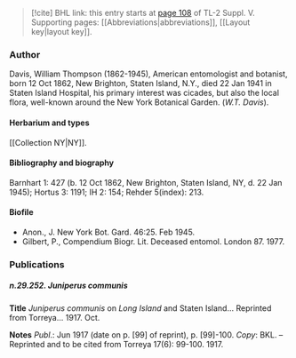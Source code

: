> [!cite] BHL link: this entry starts at [page 108](https://www.biodiversitylibrary.org/item/103833#page/120/mode/1up) of TL-2 Suppl. V.
> Supporting pages: [[Abbreviations|abbreviations]], [[Layout key|layout key]].

### Author

Davis, William Thompson (1862-1945), American entomologist and botanist, born 12 Oct 1862, New Brighton, Staten Island, N.Y., died 22 Jan 1941 in Staten Island Hospital, his primary interest was cicades, but also the local flora, well-known around the New York Botanical Garden. (*W.T. Davis*).

#### Herbarium and types

[[Collection NY|NY]].

#### Bibliography and biography

Barnhart 1: 427 (b. 12 Oct 1862, New Brighton, Staten Island, NY, d. 22 Jan 1945); Hortus 3: 1191; IH 2: 154; Rehder 5(index): 213.

#### Biofile

- Anon., J. New York Bot. Gard. 46:25. Feb 1945.
- Gilbert, P., Compendium Biogr. Lit. Deceased entomol. London 87. 1977.

### Publications

##### n.29.252. Juniperus communis

**Title**
*Juniperus communis* on *Long Island* and Staten Island... Reprinted from Torreya... 1917. Oct.

**Notes**
*Publ*.: Jun 1917 (date on p. \[99\] of reprint), p. \[99\]-100. *Copy*: BKL. – Reprinted and to be cited from Torreya 17(6): 99-100. 1917.

